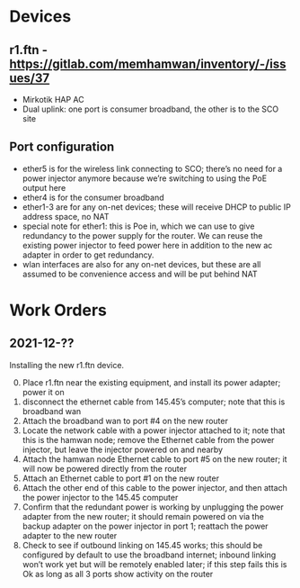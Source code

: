 # Devices

## r1.ftn - https://gitlab.com/memhamwan/inventory/-/issues/37

- Mirkotik HAP AC
- Dual uplink: one port is consumer broadband, the other is to the SCO site

## Port configuration
- ether5 is for the wireless link connecting to SCO; there’s no need for a power injector anymore because we’re switching to using the PoE output here
- ether4 is for the consumer broadband
- ether1-3 are for any on-net devices; these will receive DHCP to public IP address space, no NAT
- special note for ether1: this is Poe in, which we can use to give redundancy to the power supply for the router. We can reuse the existing power injector to feed power here in addition to the new ac adapter in order to get redundancy.
- wlan interfaces are also for any on-net devices, but these are all assumed to be convenience access and will be put behind NAT

# Work Orders

## 2021-12-??

Installing the new r1.ftn device.

0. Place r1.ftn near the existing equipment, and install its power adapter; power it on
1. disconnect the ethernet cable from 145.45’s computer; note that this is broadband wan
2. Attach the broadband wan to port #4 on the new router
3. Locate the network cable with a power injector attached to it; note that this is the hamwan node; remove the Ethernet cable from the power injector, but leave the injector powered on and nearby
4. Attach the hamwan node Ethernet cable to port #5 on the new router; it will now be powered directly from the router
5. Attach an Ethernet cable to port #1 on the new router
6. Attach the other end of this cable to the power injector, and then attach the power injector to the 145.45 computer
7. Confirm that the redundant power is working by unplugging the power adapter from the new router; it should remain powered on via the backup adapter on the power injector in port 1; reattach the power adapter to the new router
8. Check to see if outbound linking on 145.45 works; this should be configured by default to use the broadband internet; inbound linking won’t work yet but will be remotely enabled later; if this step fails this is Ok as long as all 3 ports show activity on the router
